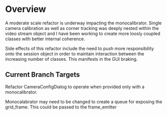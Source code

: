 # Overview

A moderate scale refactor is underway impacting the monocalibrator. Single camera calibration as well as corner tracking was deeply nested within the video stream object and I have been working to create more loosly coupled classes with better internal coherence. 

Side effects of this refactor include the need to push more responsibility onto the session object in order to maintain interaction between the increasing number of classes. This manifests in the GUI braking.

## Current Branch Targets

Refactor CameraConfigDialog to operate when provided only with a monocalibrator. 

Monocalabrator may need to be changed to create a queue for exposing the grid_frame. This could be passed to the frame_emitter